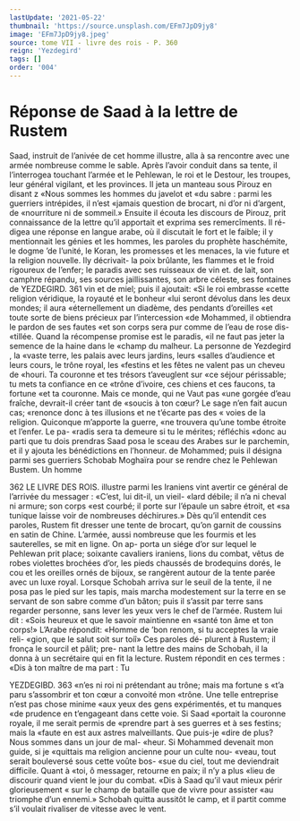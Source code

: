 ```yaml
---
lastUpdate: '2021-05-22'
thumbnail: 'https://source.unsplash.com/EFm7JpD9jy8'
image: 'EFm7JpD9jy8.jpeg'
source: tome VII - livre des rois - P. 360
reign: 'Yezdegird'
tags: []
order: '004'
---
```


# Réponse de Saad à la lettre de Rustem

Saad, instruit de l’anivée de cet homme illustre,
alla à sa rencontre avec une armée nombreuse comme le sable. Après l’avoir conduit dans sa tente,
il l’interrogea touchant l’armée et le Pehlewan, le roi
et le Destour, les troupes, leur général vigilant, et
les provinces. Il jeta un manteau sous Pirouz en disant z «Nous sommes les hommes du javelot et «du sabre : parmi les guerriers intrépides, il n’est
«jamais question de brocart, ni d’or ni d’argent, de
«nourriture ni de sommeil.» Ensuite il écouta les
discours de Pirouz, prit connaissance de la lettre qu’il apportait et exprima ses remercîments. Il ré-
digea une réponse en langue arabe, où il discutait
le fort et le faible; il y mentionnait les génies et les hommes, les paroles du prophète haschémite, le dogme ’de l’unité, le Koran, les promesses et les menaces, la vie future et la religion nouvelle. Ily décrivait- la poix brûlante, les flammes et le froid rigoureux de l’enfer; le paradis avec ses ruisseaux
de vin et. de lait, son camphre répandu, ses sources jaillissantes, son arbre céleste, ses fontaines de
YEZDEGIRD. 361 vin et de miel; puis il ajoutait: «Si le roi embrasse
«cette religion véridique, la royauté et le bonheur
«lui seront dévolus dans les deux mondes; il aura «éternellement un diadème, des pendants d’oreilles
«et toute sorte de biens précieux par l’intercession
«de Mohammed, il obtiendra le pardon de ses fautes «et son corps sera pur comme de l’eau de rose dis- «tillée. Quand la récompense promise est le paradis,
«il ne faut pas jeter la semence de la haine dans le
«champ du malheur. La personne de Yezdegird , la
«vaste terre, les palais avec leurs jardins, leurs «salles d’audience et leurs cours, le trône royal, les
«festins et les fêtes ne valent pas un cheveu de «houri. Ta couronne et tes trésors t’aveuglent sur
«ce séjour périssable; tu mets ta confiance en ce «trône d’ivoire, ces chiens et ces faucons, ta fortune
«et ta couronne. Mais ce monde, qui ne Vaut pas «une gorgée d’eau fraîche, devrait-il créer tant de
«soucis à ton cœur? Le sage n’en fait aucun cas; «renonce donc à tes illusions et ne t’écarte pas des
« voies de la religion. Quiconque m’apporte la guerre,
«ne trouvera qu’une tombe étroite et l’enfer. Le pa-
«radis sera ta demeure si tu le mérites; réfléchis
«donc au parti que tu dois prendras Saad posa le sceau des Arabes sur le parchemin, et il y ajouta les bénédictions en l’honneur. de Mohammed; puis
il désigna parmi ses guerriers Schobab Moghaïra pour se rendre chez le Pehlewan Bustem. Un homme

362 LE LIVRE DES ROIS.
illustre parmi les Iraniens vint avertir ce général de l’arrivée du messager : «C’est, lui dit-il, un vieil-
«lard débile; il n’a ni cheval ni armure; son corps
«est courbé; il porte sur l’épaule un sabre étroit, et
«sa tunique laisse voir de nombreuses déchirures.»
Dès qu’il entendit ces paroles, Rustem fit dresser
une tente de brocart, qu’on garnit de coussins en satin de Chine. L’armée, aussi nombreuse que les fourmis et les sauterelles, se mit en ligne. On ap- porta un siége d’or sur lequel le Pehlewan prit place; soixante cavaliers iraniens, lions du combat, vêtus de robes violettes brochées d’or, les pieds chaussés de brodequins dorés, le cou et les oreilles ornés de bijoux, se rangèrent autour de la tente parée avec un luxe royal. Lorsque Schobah arriva sur le seuil de la tente, il ne posa pas le pied sur les tapis, mais marcha modestement sur la terre en se servant de son sabre comme d’un bâton; puis il s’assit par terre sans regarder personne, sans lever
les yeux vers le chef de l’armée. Rustem lui
dit : «Sois heureux et que le savoir maintienne en «santé ton âme et ton corps!» L’Arabe répondit:
«Homme de ’bon renom, si tu acceptes la vraie reli- «gion, que le salut soit sur toiî» Ces paroles dé-
plurent à Rustem; il fronça le sourcil et pâlit; pre-
nant la lettre des mains de Schobah, il la donna à un secrétaire qui en fit la lecture. Rustem répondit
en ces termes : «Dis à ton maître de ma part : Tu

YEZDEGIBD. 363 «n’es ni roi ni prétendant au trône; mais ma fortune s
«t’a paru s’assombrir et ton cœur a convoité mon
«trône. Une telle entreprise n’est pas chose minime «aux yeux des gens expérimentés, et tu manques
«de prudence en t’engageant dans cette voie. Si Saad «portait la couronne royale, il me serait permis de «prendre part à ses guerres et à ses festins; mais la «faute en est aux astres malveillants. Que puis-je «dire de plus? Nous sommes dans un jour de mal- «heur. Si Mohammed devenait mon guide, si je «quittais ma religion ancienne pour un culte nou- «veau, tout serait bouleversé sous cette voûte bos- «sue du ciel, tout me deviendrait difficile. Quant à «toi, ô messager, retourne en paix; il n’y a plus «lieu de discourir quand vient le jour du combat. «Dis à Saad qu’il vaut mieux périr glorieusement
« sur le champ de bataille que de vivre pour assister «au triomphe d’un ennemi.»
Schobah quitta aussitôt le camp, et il partit comme s’il voulait rivaliser de vitesse avec le vent.
